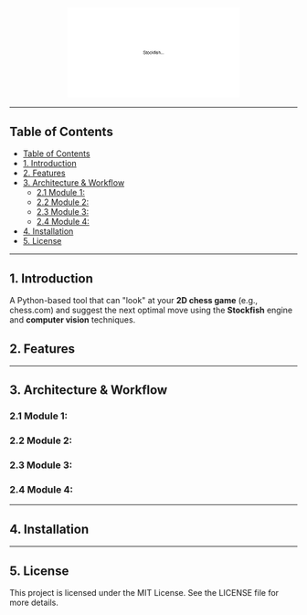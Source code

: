 <div align="center">
  <img src="images/logo.svg" width="60%" alt="StockFish-Vision"/>
</div>

---

## Table of Contents

- [Table of Contents](#table-of-contents)
- [1. Introduction](#1-introduction)
- [2. Features](#2-features)
- [3. Architecture \& Workflow](#3-architecture--workflow)
  - [2.1 Module 1:](#21-module-1)
  - [2.2 Module 2:](#22-module-2)
  - [2.3 Module 3:](#23-module-3)
  - [2.4 Module 4:](#24-module-4)
- [4. Installation](#4-installation)
- [5. License](#5-license)

---

## 1. Introduction
A Python-based tool that can "look" at your **2D chess game** (e.g., chess.com) and suggest the next optimal move using the **Stockfish** engine and **computer vision** techniques.


## 2. Features

---

## 3. Architecture & Workflow
### 2.1 Module 1:
### 2.2 Module 2: 
### 2.3 Module 3: 
### 2.4 Module 4: 

---

## 4. Installation

---

## 5. License
This project is licensed under the MIT License. See the LICENSE file for more details.
